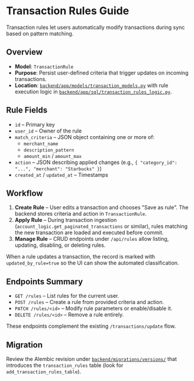 # Transaction Rules Guide

Transaction rules let users automatically modify transactions during sync based on pattern matching.

## Overview

- **Model**: `TransactionRule`
- **Purpose**: Persist user-defined criteria that trigger updates on incoming transactions.
- **Location**: [`backend/app/models/transaction_models.py`](../../../backend/app/models/transaction_models.py) with rule execution logic in [`backend/app/sql/transaction_rules_logic.py`](../../../backend/app/sql/transaction_rules_logic.py).

## Rule Fields

- `id` – Primary key
- `user_id` – Owner of the rule
- `match_criteria` – JSON object containing one or more of:
  - `merchant_name`
  - `description_pattern`
  - `amount_min` / `amount_max`
- `action` – JSON describing applied changes (e.g., `{ "category_id": "...", "merchant": "Starbucks" }`)
- `created_at` / `updated_at` – Timestamps

## Workflow

1. **Create Rule** – User edits a transaction and chooses "Save as rule". The backend stores criteria and action in `TransactionRule`.
2. **Apply Rule** – During transaction ingestion (`account_logic.get_paginated_transactions` or similar), rules matching the new transaction are loaded and executed before commit.
3. **Manage Rule** – CRUD endpoints under `/api/rules` allow listing, updating, disabling, or deleting rules.

When a rule updates a transaction, the record is marked with `updated_by_rule=true` so the UI can show the automated classification.

## Endpoints Summary

- `GET /rules` – List rules for the current user.
- `POST /rules` – Create a rule from provided criteria and action.
- `PATCH /rules/<id>` – Modify rule parameters or enable/disable it.
- `DELETE /rules/<id>` – Remove a rule entirely.

These endpoints complement the existing `/transactions/update` flow.

## Migration

Review the Alembic revision under [`backend/migrations/versions/`](../../../backend/migrations/versions) that introduces the `transaction_rules` table (look for `add_transaction_rules_table`).
